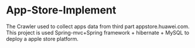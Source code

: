 # App-Store-Implement

The Crawler used to collect apps data from third part appstore.huawei.com.
This project is used  Spring-mvc+Spring framework + hibernate + MySQL to deploy a apple store platform.
